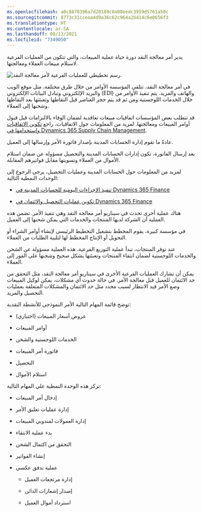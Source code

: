 ```yaml
---
ms.openlocfilehash: a0c8878396a7d20189c8a08eedc3959d5761a50c
ms.sourcegitcommit: 8773c31cceaa4d9a36c62c964a2b414c6e0656f3
ms.translationtype: HT
ms.contentlocale: ar-SA
ms.lasthandoff: 08/13/2021
ms.locfileid: "7349050"
---
```

يدير أمر معالجة النقد دورة حياة عملية المبيعات، والتي تتكون من العمليات الفرعية لاستلام مبيعات العملاء ومعالجتها.

![رسم تخطيطي للعمليات الفرعية لأمر معالجة النقد.](../media/order-to-cash.png)
 
في أمر معالجة النقد، تتلقى المؤسسة الأوامر من خلال طرق مختلفة، مثل موقع الويب والبريد الإلكتروني وتبادل البيانات الإلكتروني (EDI) والهاتف والمزيد. يتم تنفيذ الأوامر من خلال الخدمات اللوجستية ومن ثم قد يتم حجز العناصر قبل التقاطها وتعبئتها بعد التقاطها وشحنها إلى العملاء.

قد تتطلب بعض المؤسسات اتفاقيات مبيعات تعاقدية لضمان الوفاء بالالتزامات قبل قبول أوامر المبيعات ومعالجتها. لمزيد من المعلومات حول الاتفاقيات، راجع [تكوين الاتفاقيات واستخدامها في Dynamics 365 Supply Chain Management](/learn/modules/configure-use-agreements-dyn365-supply-chain-mgmt/?azure-portal=true).

عادةً ما تقوم إدارة الحسابات المدينة بإصدار فاتورة الأمر وإرسالها إلى العميل.

بعد إرسال الفاتورة، تكون إدارات الحسابات المدينة والتحصيل مسؤولة عن ضمان استلام الأموال من العملاء وتسويتها مقابل فواتيرهم المقابلة.

لمزيد من المعلومات حول الحسابات المدينة وعمليات التحصيل، يرجى الرجوع إلى الوحدات النمطية التالية:

-   [تنفيذ الإجراءات اليومية للحسابات المدينة في Dynamics 365 Finance](/learn/modules/accounts-receivable-daily-procedures-dyn365-finance/?azure-portal=true)

-   [تكوين عمليات التحصيل والائتمان في Dynamics 365 Finance](/learn/modules/configure-credit-collections-dyn365-finance/?azure-portal=true)

هناك عملية أخرى تحدث في سيناريو أمر معالجة النقد وهي تنفيذ الأمر. تضمن هذه العملية أن الشركة لديها المنتجات والخدمات التي يمكن شحنها إلى العميل.

في مؤسسة كبيرة، يقوم المخطط بتشغيل التخطيط الرئيسي لإنشاء أوامر الشراء أو التحويل أو الإنتاج المخطط لها لتلبية الطلبات من العملاء.

عند توفر المنتجات، تبدأ عملية التوزيع الفرعية.
هذه العملية مسؤولة عن الشحن والخدمات اللوجستية لضمان انتقاء المنتجات وتعبئتها بشكل صحيح وشحنها على الفور إلى العملاء.

يمكن أن تشارك العمليات الفرعية الأخرى في سيناريو أمر معالجة النقد، مثل التحقق من حد الائتمان للعميل قبل معالجة الأمر. في حالة حدوث أي مشكلات، يمكن لوكيل المبيعات وضع الأمر قيد الانتظار لسبب محدد مثل حد الائتمان والمشكلات المتعلقة بعمليات التحصيل والمزيد.

توضح قائمة المهام التالية الأمر النموذجي للأنشطة النقدية:

-   عروض أسعار المبيعات (اختياري)

-   أوامر المبيعات

-   الخدمات اللوجستية والشحن

-   فاتورة أمر المبيعات

-   التحصيل

-   استلام الأموال

تركز هذه الوحدة النمطية علي المهام التالية:

-   إدخال أمر المبيعات

-   إدارة عمليات تعليق الأمر

-   إدارة العمولات لمندوبي المبيعات

-   بدء عملية الانتقاء

-   التحقق من اكتمال الشحن

-   إنشاء الفواتير

-   عملية تدفق عكسي

    -   إدارة مرتجعات العميل

    -   إصدار إشعارات الدائن

    -   استرداد أموال العميل
